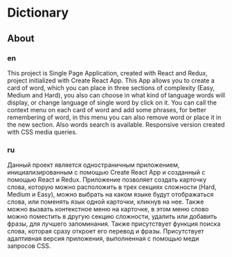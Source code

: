 # Dictionary

## About

### en

This project is Single Page Application, created with React and Redux, project initialized with Create React App. This App allows you to create a card of word, which you can place in three sections of complexity (Easy, Medium and Hard), you also can choose in what kind of language words will display, or change language of single word by click on it. You can call the context menu on each card of word and add some phrases, for better remembering of word, in this menu you can also remove word or place it in the new section. Also words search is available. Responsive version created with CSS media queries.

### ru

Данный проект является одностраничным приложением, инициализированным с помощью Create React App и созданный с помощью React и Redux. Приложение позволяет создать карточку слова, которую можно расположить в трех секциях сложности (Hard, Medium и Easy), можно выбрать на каком языке будут отображаться слова, или поменять язык одной карточки, кликнув на нее. Также можно вызвать контекстное меню на карточке, в этом меню слово можно поместить в другую секцию сложности, удалить или добавить фразы, для лучшего запоминания. Также присутствует функция поиска слова, которая сразу откроет его перевод и фразы. Присутствует адаптивная версия приложения, выполненная с помощью меди запросов CSS.
